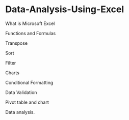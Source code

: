 # Data-Analysis-Using-Excel

What is Microsoft Excel

Functions and Formulas

Transpose

Sort

Filter

Charts

Conditional Formatting

Data Validation

Pivot table and chart

Data analysis.




